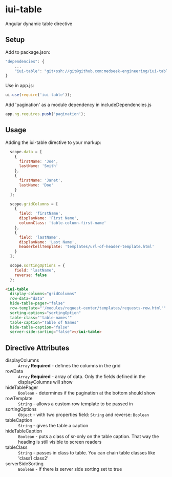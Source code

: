 # iui-table
Angular dynamic table directive

## Setup

Add to package.json:
```javascript
"dependencies": {
    ...
    "iui-table": "git+ssh://git@github.com:medseek-engineering/iui-table.git"
}
```

Use in app.js:
```javascript
ui.use(require('iui-table'));
```

Add 'pagination' as a module dependency in includeDependencies.js
```javascript
app.ng.requires.push('pagination');
```


## Usage

Adding the iui-table directive to your markup:
```javascript
  scope.data = [
    {
      firstName: 'Joe',
      lastName: 'Smith'
    },
    {
      firstName: 'Janet',
      lastName: 'Doe'
    }
  ];

  scope.gridColumns = [
    {
      field: 'firstName',
      displayName: 'First Name',
      columnClass: 'table-column-first-name'
    },
    {
      field: 'lastName',
      displayName: 'Last Name',
      headerCellTemplate: 'templates/url-of-header-template.html'
    }
  ];

  scope.sortingOptions = {
    field: 'lastName',
    reverse: false
  };
```
```html
<iui-table 
  display-columns="gridColumns" 
  row-data="data" 
  hide-table-pager="false" 
  row-template="'/modules/request-center/templates/requests-row.html'" 
  sorting-options="sortingOption" 
  table-class="'table-names'" 
  table-caption="Table of Names"
  hide-table-caption="false"
  server-side-sorting="false"></iui-table>
```

## Directive Attributes

<dl>
	<dt>displayColumns</dt>
	<dd><code>Array</code> <b>Required</b> - defines the columns in the grid</dd>
	<dt>rowData</dt>
	<dd><code>Array</code> <b>Required</b> - array of data. Only the fields defined in the displayColumns will show</dd>
	<dt>hideTablePager</dt>
	<dd><code>Boolean</code> - determines if the pagination at the bottom should show</dd>
	<dt>rowTemplate</dt>
	<dd><code>String</code> - allows a custom row template to be passed in</dd>
	<dt>sortingOptions</dt>
	<dd><code>Object</code> - with two properties field: <code>String</code> and reverse: <code>Boolean</code></dd>
  <dt>tableCaption</dt>
  <dd><code>String</code> - gives the table a caption</dd>
  <dt>hideTableCaption</dt>
  <dd><code>Boolean</code> - puts a class of sr-only on the table caption. That way the heading is still visible to screen readers</dd>
	<dt>tableClass</dt>
	<dd><code>String</code> - passes in class to table. You can chain table classes like 'class1 class2'</dd>
	<dt>serverSideSorting</dt>
	<dd><code>Boolean</code> - if there is server side sorting set to true</dd>
</dl>
